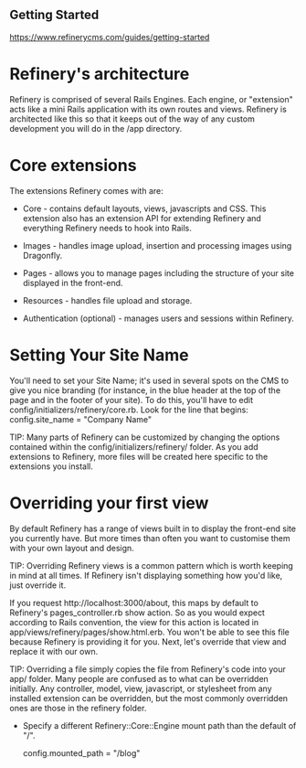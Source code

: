 ## Getting Started
https://www.refinerycms.com/guides/getting-started


# Refinery's architecture
Refinery is comprised of several Rails Engines. Each engine, or "extension" acts like a mini Rails application with its own routes and views. Refinery is architected like this so that it keeps out of the way of any custom development you will do in the /app directory.

# Core extensions
The extensions Refinery comes with are:

* Core - contains default layouts, views, javascripts and CSS. This extension also has an extension API for extending Refinery and everything Refinery needs to hook into Rails.

* Images - handles image upload, insertion and processing images using Dragonfly.

* Pages - allows you to manage pages including the structure of your site displayed in the front-end.

* Resources - handles file upload and storage.

* Authentication (optional) - manages users and sessions within Refinery.

# Setting Your Site Name
You'll need to set your Site Name; it's used in several spots on the CMS to give you nice branding (for instance, in the blue header at the top of the page and in the footer of your site).
To do this, you'll have to edit config/initializers/refinery/core.rb. Look for the line that begins:
config.site_name = "Company Name"

TIP: Many parts of Refinery can be customized by changing the options contained within the config/initializers/refinery/ folder. As you add extensions to Refinery, more files will be created here specific to the extensions you install.

# Overriding your first view
By default Refinery has a range of views built in to display the front-end site you currently have. But more times than often you want to customise them with your own layout and design.

TIP: Overriding Refinery views is a common pattern which is worth keeping in mind at all times. If Refinery isn't displaying something how you'd like, just override it.

If you request http://localhost:3000/about, this maps by default to Refinery's pages_controller.rb show action.
So as you would expect according to Rails convention, the view for this action is located in app/views/refinery/pages/show.html.erb. You won't be able to see this file because Refinery is providing it for you. Next, let's override that view and replace it with our own.

TIP: Overriding a file simply copies the file from Refinery's code into your app/ folder. Many people are confused as to what can be overridden initially. Any controller, model, view, javascript, or stylesheet from any installed extension can be overridden, but the most commonly overridden ones are those in the refinery folder.

* Specify a different Refinery::Core::Engine mount path than the default of "/".

    config.mounted_path = "/blog"

